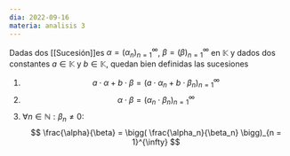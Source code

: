 ```yaml
---
dia: 2022-09-16
materia: analisis 3
---
```

Dadas dos [[Sucesión]]es $\alpha = (\alpha_n)_{n = 1}^{\infty}$, $\beta = (\beta)_{n = 1}^{\infty}$ en $\mathbb{K}$ y dados dos constantes $a \in \mathbb{K}$ y $b \in \mathbb{K}$, quedan bien definidas las sucesiones

1) $$ a \cdot \alpha + b \cdot \beta = (a \cdot \alpha_n + b \cdot \beta_n)_{n = 1}^{\infty} $$
2) $$ \alpha \cdot \beta = (\alpha_n \cdot \beta_n)_{n = 1}^{\infty} $$
3) $\forall n \in \mathbb{N} : \beta_n \ne 0$: $$ \frac{\alpha}{\beta} = \bigg( \frac{\alpha_n}{\beta_n} \bigg)_{n = 1}^{\infty} $$
